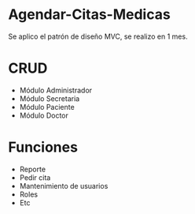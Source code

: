 # Agendar-Citas-Medicas
Se aplico el patrón de diseño MVC, se realizo en 1 mes.
# CRUD
- Módulo Administrador
- Módulo Secretaria
- Módulo Paciente
- Módulo Doctor
# Funciones
- Reporte
- Pedir cita
- Mantenimiento de usuarios
- Roles
- Etc
